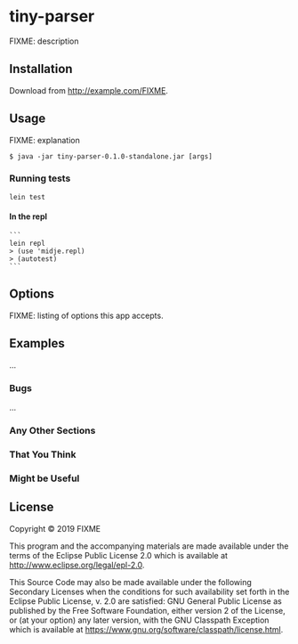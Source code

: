 # tiny-parser

FIXME: description

## Installation

Download from http://example.com/FIXME.

## Usage

FIXME: explanation

    $ java -jar tiny-parser-0.1.0-standalone.jar [args]

### Running tests 

```lein test```

#### In the repl


    ```
    lein repl
    > (use 'midje.repl)
    > (autotest)
    ```

## Options

FIXME: listing of options this app accepts.

## Examples

...

### Bugs

...

### Any Other Sections
### That You Think
### Might be Useful

## License

Copyright © 2019 FIXME

This program and the accompanying materials are made available under the
terms of the Eclipse Public License 2.0 which is available at
http://www.eclipse.org/legal/epl-2.0.

This Source Code may also be made available under the following Secondary
Licenses when the conditions for such availability set forth in the Eclipse
Public License, v. 2.0 are satisfied: GNU General Public License as published by
the Free Software Foundation, either version 2 of the License, or (at your
option) any later version, with the GNU Classpath Exception which is available
at https://www.gnu.org/software/classpath/license.html.
